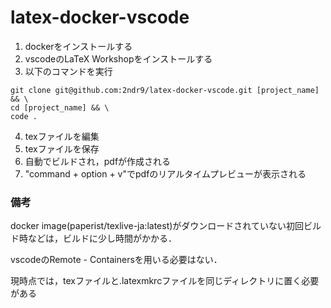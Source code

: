 # latex-docker-vscode

1. dockerをインストールする
2. vscodeのLaTeX Workshopをインストールする
3. 以下のコマンドを実行
```
git clone git@github.com:2ndr9/latex-docker-vscode.git [project_name] && \
cd [project_name] && \
code .
```
4. texファイルを編集
5. texファイルを保存
6. 自動でビルドされ，pdfが作成される
7. "command + option + v"でpdfのリアルタイムプレビューが表示される



### 備考
docker image(paperist/texlive-ja:latest)がダウンロードされていない初回ビルド時などは，ビルドに少し時間がかかる．

vscodeのRemote - Containersを用いる必要はない．

現時点では，texファイルと.latexmkrcファイルを同じディレクトリに置く必要がある